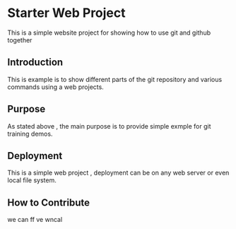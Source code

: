 # Starter Web Project
  This is a simple website project for showing how to use git and github together
 ## Introduction
This is example is to show different parts of the git repository and various commands using a web projects.

 ## Purpose
As stated above , the main purpose is to provide simple exmple for git training demos.
 ## Deployment
This is a simple web project , deployment can be on any web server or even local file system.
 ## How to Contribute
 we can
ff
ve wncal
